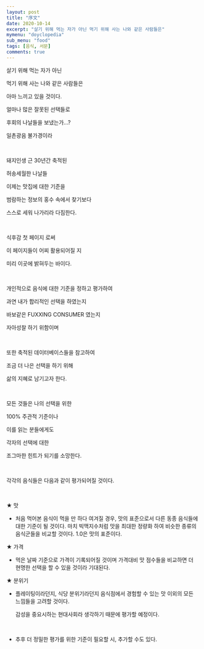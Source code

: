 ```yaml
---
layout: post
title: "序文"
date: 2020-10-14
excerpt: "살기 위해 먹는 자가 아닌 먹기 위해 사는 나와 같은 사람들은"
mymenu: "doyclopedia"
sub_menu: "food"
tags: [음식, 서문]
comments: true
---
```


살기 위해 먹는 자가 아닌

먹기 위해 사는 나와 같은 사람들은

아마 느끼고 있을 것이다.

얼마나 많은 잘못된 선택들로

후회의 나날들을 보냈는가...?

일촌광음 불가경이라

​

돼지인생 근 30년간 축적된

허송세월한 나날들

이제는 맛집에 대한 기준을

범람하는 정보의 홍수 속에서 찾기보다

스스로 세워 나가리라 다짐한다.

​

식후감 첫 페이지 로써

이 페이지들이 어찌 활용되어질 지

미리 이곳에 밝혀두는 바이다.

​

개인적으로 음식에 대한 기준을 정하고 평가하여

과연 내가 합리적인 선택을 하였는지

바보같은 FUXXING CONSUMER 였는지

자아성찰 하기 위함이며

​

또한 축적된 데이터베이스들을 참고하여

조금 더 나은 선택을 하기 위해

삶의 지혜로 남기고자 한다.

​

모든 것들은 나의 선택을 위한

100% 주관적 기준이나

이를 읽는 분들에게도

각자의 선택에 대한

조그마한 힌트가 되기를 소망한다.

​

각각의 음식들은 다음과 같이 평가되어질 것이다.

​

★ 맛

 -  처음 먹어본 음식이 먹을 만 하다 여겨질 경우, 맛의 표준으로서 다른 동종 음식들에 대한 기준이 될 것이다. 마치 빅맥지수처럼 맛을 최대한 정량화 하여 비슷한 종류의 음식군들을 비교할 것이다. 1.0은 맛의 표준이다.

★ 가격

 - 먹은 날짜 기준으로 가격이 기록되어질 것이며 가격대비 맛 점수들을 비교하면 더 현명한 선택을 할 수 있을 것이라 기대된다.

★ 분위기

- 플레이팅이라던지, 식당 분위기라던지 음식점에서 경험할 수 있는 맛 이외의 모든 느낌들을 고려할 것이다.

  감성을 중요시하는 현대사회라 생각하기 때문에 평가할 예정이다.

​

+ 추후 더 정밀한 평가를 위한 기준이 필요할 시, 추가할 수도 있다.
